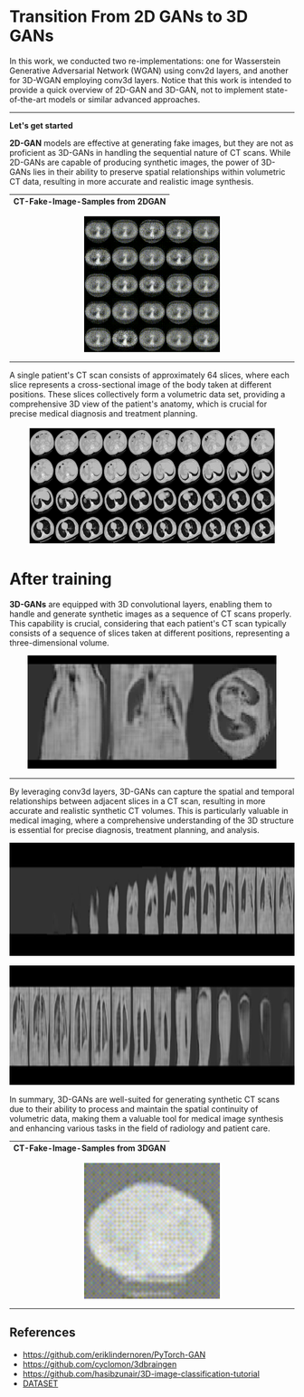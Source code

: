 # Transition From 2D GANs to 3D GANs
In this work, we conducted two re-implementations: one for Wasserstein Generative Adversarial Network (WGAN) using conv2d layers, and another for 3D-WGAN employing conv3d layers. 
Notice that this work is intended to provide a quick overview of 2D-GAN and 3D-GAN, not to implement state-of-the-art models or similar advanced approaches.

---------
**Let's get started**

**2D-GAN** models are effective at generating fake images, but they are not as proficient as 3D-GANs in handling the sequential nature of CT scans. 
While 2D-GANs are capable of producing synthetic images, the power of 3D-GANs lies in their ability to preserve spatial relationships within volumetric CT data, resulting in more accurate and realistic image synthesis.
    
| CT-Fake-Image-Samples from 2DGAN |
| ------|

<p align="center">
    <img src="https://github.com/Harry-KIT/2d_to_3d/blob/main/assets/video_2d.gif?raw=true" width="240">
</p>

---------

 A single patient's CT scan consists of approximately 64 slices, where each slice represents a cross-sectional image of the body taken at different positions. 
 These slices collectively form a volumetric data set, providing a comprehensive 3D view of the patient's anatomy, which is crucial for precise medical diagnosis and treatment planning.

<p align="center">
    
<img src="https://github.com/Harry-KIT/2d_to_3d/blob/main/assets/ct_scans_for_one_patient.png?raw=true" width="440" height="211">

</p>

# After training

**3D-GANs** are equipped with 3D convolutional layers, enabling them to handle and generate synthetic images as a sequence of CT scans properly. 
This capability is crucial, considering that each patient's CT scan typically consists of a sequence of slices taken at different positions, representing a three-dimensional volume.

<p align="center">
    
<img src="https://github.com/Harry-KIT/2d_to_3d/blob/main/assets/Figure_2.png?raw=true" width="440" height="200">

</p>

---------

By leveraging conv3d layers, 3D-GANs can capture the spatial and temporal relationships between adjacent slices in a CT scan, resulting in more accurate and realistic synthetic CT volumes. 
This is particularly valuable in medical imaging, where a comprehensive understanding of the 3D structure is essential for precise diagnosis, treatment planning, and analysis.

<p align="center">
    
<img src="https://github.com/Harry-KIT/2d_to_3d/blob/main/assets/1st_32.jpg?raw=true" width="960" height="200">

</p>
<p align="center">
    
<img src="https://github.com/Harry-KIT/2d_to_3d/blob/main/assets/2nd_32.jpg?raw=true" width="960" height="211">

</p>

In summary, 3D-GANs are well-suited for generating synthetic CT scans due to their ability to process and maintain the spatial continuity of volumetric data, making them a valuable tool 
for medical image synthesis and enhancing various tasks in the field of radiology and patient care.

| CT-Fake-Image-Samples from 3DGAN |
| ------|

<p align="center">
    <img src="https://github.com/Harry-KIT/2d_to_3d/blob/main/assets/video_3d.gif?raw=true" width="240">
</p>

---------

**References**
---------
* https://github.com/eriklindernoren/PyTorch-GAN
* https://github.com/cyclomon/3dbraingen
* https://github.com/hasibzunair/3D-image-classification-tutorial
* [DATASET](https://github.com/hasibzunair/3D-image-classification-tutorial/releases/tag/v0.2)
